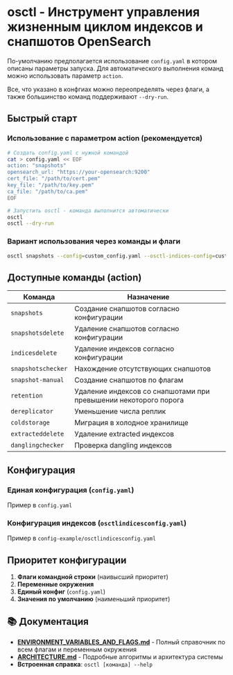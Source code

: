 # osctl - Инструмент управления жизненным циклом индексов и снапшотов OpenSearch

По-умолчанию предполагается использование `config.yaml` в котором описаны параметры запуска. Для автоматического выполнения команд можно использовать параметр `action`.

Все, что указано в конфгиах можно переопределять через флаги, а также большинство команд поддерживают `--dry-run`.

## Быстрый старт

### Использование с параметром action (рекомендуется)
```bash
# Создать config.yaml с нужной командой
cat > config.yaml << EOF
action: "snapshots"
opensearch_url: "https://your-opensearch:9200"
cert_file: "/path/to/cert.pem"
key_file: "/path/to/key.pem"
ca_file: "/path/to/ca.pem"
EOF

# Запустить osctl - команда выполнится автоматически
osctl
osctl --dry-run
```

### Вариант использования через команды и флаги
```bash
osctl snapshots --config=custom_config.yaml --osctl-indices-config=custom_osctl_indices_config.yaml
```

## Доступные команды (action)

| Команда | Назначение |
|---------|------------|
| `snapshots` | Создание снапшотов согласно конфигурации |
| `snapshotsdelete` | Удаление снапшотов согласно конфигурации |
| `indicesdelete` | Удаление индексов согласно конфигурации |
| `snapshotschecker` | Нахождение отсутствующих снапшотов |
| `snapshot-manual` | Создание снапшотов по флагам |
| `retention` | Удаление индексов со снапшотами при превышении некоторого порога  |
| `dereplicator` | Уменьшение числа реплик |
| `coldstorage` | Миграция в холодное хранилище |
| `extracteddelete` | Удаление extracted индексов |
| `danglingchecker` | Проверка dangling индексов |

## Конфигурация

### Единая конфигурация (`config.yaml`)

Пример в `config.yaml`

### Конфигурация индексов (`osctlindicesconfig.yaml`)

Пример в `config-example/osctlindicesconfig.yaml`

## Приоритет конфигурации

1. **Флаги командной строки** (наивысший приоритет)
2. **Переменные окружения** 
3. **Единый конфиг** (`config.yaml`)
4. **Значения по умолчанию** (наименьший приоритет)

## 📚 Документация

- **[ENVIRONMENT_VARIABLES_AND_FLAGS.md](ENVIRONMENT_VARIABLES_AND_FLAGS.md)** - Полный справочник по всем флагам и переменным окружения
- **[ARCHITECTURE.md](ARCHITECTURE.md)** - Подробные алгоритмы и архитектура системы
- **Встроенная справка**: `osctl [команда] --help`
